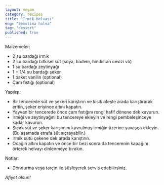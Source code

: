 ```yaml
---
layout: vegan  
category: recipes  
title: "Irmik Helvası"  
eng: "Semolina halva"
tag: "dessert"
published: true
---
```


Malzemeler:
- 2 su bardağı irmik
- 2 su bardağı bitkisel süt (soya, badem, hindistan cevizi vb)
- 1 su bardağı zeytinyağı
- 1 + 1/4 su bardağı şeker 
- 1 paket vanilin (optional)
- Çam fıstığı (optional)


Yapılışı:
- Bir tencerede süt ve şekeri karıştırın ve kısık ateşte arada karıştırarak eritin, şeker eriyince altını kapatın.
- Yayvan bir tencerede önce çam fıstığını rengi hafif dönene dek kavurun.
- İrmiği ve zeytinyağını bu tencereye ekleyin ve rengi pembeleşinceye kadar kavurun. 
- Sıcak süt ve şeker karışımını kavrulmuş irmiğin üzerine yavaşça ekleyin. (Bu aşamada etrafa süt sıçrayabilir.)
- İrmik sütü çekene dek arada karıştırın. 
- Ocağın altını kapatın ve önce bir bezi sonra da tencerenin kapağını örterek helvayı dinlenmeye bırakın.


Notlar:
- Dondurma veya tarçın ile süsleyerek servis edebilirsiniz.

<i>Afiyet olsun!</i>
